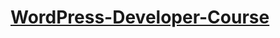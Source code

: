 # [WordPress-Developer-Course](https://www.udemy.com/course/wordpress-development-create-wordpress-themes-and-plugins/)
